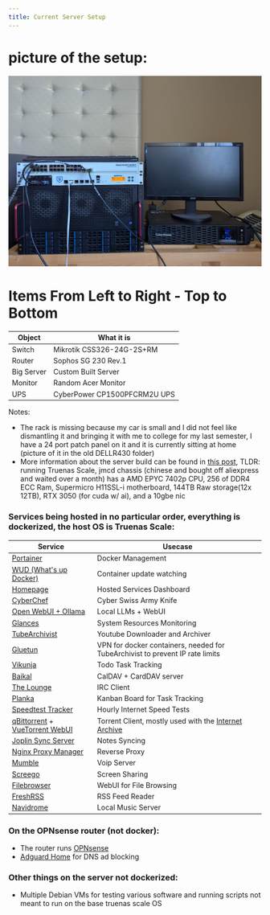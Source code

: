 ```yaml
---
title: Current Server Setup
---
```


# picture of the setup:

![JMCD Image](/docs/assets/jmcdlab.jpeg)

# Items From Left to Right - Top to Bottom

|Object|What it is|
|------|----------|
|Switch|Mikrotik CSS326-24G-2S+RM|
|Router|Sophos SG 230 Rev.1|
|Big Server|Custom Built Server|
|Monitor|Random Acer Monitor|
|UPS|CyberPower CP1500PFCRM2U UPS|

Notes:
- The rack is missing because my car is small and I did not feel like dismantling it and bringing it with me to college for my last semester, I have a 24 port patch panel on it and it is currently sitting at home (picture of it in the old DELLR430 folder)
- More information about the server build can be found in [this post](/_posts/2025-02-03-NewServerSetup.md), TLDR: running Truenas Scale, jmcd chassis (chinese and bought off aliexpress and waited over a month) has a AMD EPYC 7402p CPU, 256 of DDR4 ECC Ram, Supermicro H11SSL-i motherboard, 144TB Raw storage(12x 12TB), RTX 3050 (for cuda w/ ai), and a 10gbe nic

### Services being hosted in no particular order, everything is dockerized, the host OS is Truenas Scale:

|Service|Usecase|
|-------|-------|
|[Portainer](https://www.portainer.io/)| Docker Management|
|[WUD (What's up Docker)](https://github.com/getwud/wud)|Container update watching|
|[Homepage](https://github.com/benphelps/homepage)|Hosted Services Dashboard|
|[CyberChef](https://github.com/gchq/CyberChef)|Cyber Swiss Army Knife|
|[Open WebUI + Ollama](https://github.com/open-webui/open-webui)|Local LLMs + WebUI|
|[Glances](https://github.com/nicolargo/glances)|System Resources Monitoring|
|[TubeArchivist](https://github.com/tubearchivist/tubearchivist)|Youtube Downloader and Archiver|
|[Gluetun](https://github.com/qdm12/gluetun)|VPN for docker containers, needed for TubeArchivist to prevent IP rate limits|
|[Vikunja](https://github.com/go-vikunja/vikunja)|Todo Task Tracking|
|[Baikal](https://github.com/sabre-io/Baikal)|CalDAV + CardDAV server|
|[The Lounge](https://github.com/thelounge/thelounge)|IRC Client|
|[Planka]((https://github.com/plankanban/planka))|Kanban Board for Task Tracking|
|[Speedtest Tracker](https://github.com/alexjustesen/speedtest-tracker)|Hourly Internet Speed Tests|
|[qBittorrent](https://github.com/qbittorrent/qBittorrent/) + [VueTorrent WebUI](https://github.com/VueTorrent/VueTorrent)|Torrent Client, mostly used with the [Internet Archive](https://archive.org/)|
|[Joplin Sync Server](https://github.com/laurent22/joplin)|Notes Syncing|
|[Nginx Proxy Manager](https://github.com/NginxProxyManager/nginx-proxy-manager)|Reverse Proxy|
|[Mumble](https://github.com/mumble-voip/mumble-docker)|Voip Server|
|[Screego](https://github.com/screego/server)|Screen Sharing|
|[Filebrowser](https://github.com/filebrowser/filebrowser)|WebUI for File Browsing|
|[FreshRSS](https://github.com/FreshRSS/FreshRSS)|RSS Feed Reader|
|[Navidrome](https://github.com/navidrome/navidrome)|Local Music Server |

### On the OPNsense router (not docker):

- The router runs [OPNsense](https://opnsense.org/)
- [Adguard Home](https://github.com/AdguardTeam/AdguardHome) for DNS ad blocking

### Other things on the server not dockerized:

- Multiple Debian VMs for testing various software and running scripts not meant to run on the base truenas scale OS
